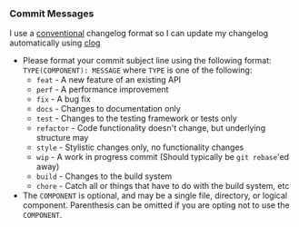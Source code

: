 ### Commit Messages

I use a [conventional](https://github.com/ajoslin/conventional-changelog/blob/a5505865ff3dd710cf757f50530e73ef0ca641da/conventions/angular.md) changelog format so I can update my changelog automatically using [clog](https://github.com/clog-tool/clog-cli)

 * Please format your commit subject line using the following format: `TYPE(COMPONENT): MESSAGE` where `TYPE` is one of the following:
    - `feat` - A new feature of an existing API
    - `perf` - A performance improvement
    - `fix` - A bug fix
    - `docs` - Changes to documentation only
    - `test` - Changes to the testing framework or tests only
    - `refactor` - Code functionality doesn't change, but underlying structure may
    - `style` - Stylistic changes only, no functionality changes
    - `wip` - A work in progress commit (Should typically be `git rebase`'ed away)
    - `build` - Changes to the build system
    - `chore` - Catch all or things that have to do with the build system, etc
 * The `COMPONENT` is optional, and may be a single file, directory, or logical component. Parenthesis can be omitted if you are opting not to use the `COMPONENT`.
